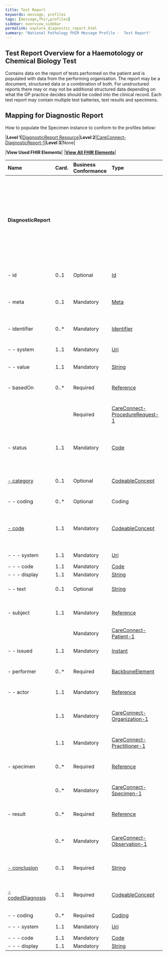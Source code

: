 ```yaml
---
title: Test Report
keywords: message, profiles
tags: [message,fhir,profiles]
sidebar: overview_sidebar
permalink: explore_diagnostic_report.html
summary: "National Pathology FHIR Message Profile -  Test Report"
---
```

## Test Report Overview for a Haemotology or Chemical Biology Test ##

Contains data on the report of tests performed on the patient and is populated with data from the performing organisation. The report may be a document, structured data or a combination of both. For unstructured reports there may or may not be additional structured data depending on what the GP practice decides should be coded into the clinical record. Each test report may contain multiple test batteries, test results and specimens.


## Mapping for Diagnostic Report ##

How to populate the Specimen instance to conform to the profiles below:

|**Level 1**|[DiagnosticReport Resource](http://hl7.org/fhir/stu3/diagnosticreport.html)|**Level 2**|[CareConnect-DiagnosticReport-1](https://fhir.hl7.org.uk/STU3/StructureDefinition/CareConnect-DiagnosticReport-1/_history/1.1)|**Level 3**|None|

|**View Used FHIR Elements**|    |**[View All FHIR Elements](explore_diagnostic_report_all.html)**|

|  **Name** | **Card.** | **Business Conformance** | **Type** | **Description, Constraints and Mapping for XXX Implementation** |  |  |  |  |  |  |  |
| :--- | :--- | :--- | :--- | :--- | --- | --- | --- | --- | --- | --- | --- |
|  **DiagnosticReport** | ​ |  |  | **A Diagnostic report - a combination of request information, atomic results, images, interpretation, as well as formatted reports<br/>Constraint (dom-2): If the resource is contained in another resource, it SHALL NOT contain nested Resources<br/>Constraint (dom-1): If the resource is contained in another resource, it SHALL NOT contain any narrative<br/>Constraint (dom-4): If a resource is contained in another resource, it SHALL NOT have a meta.versionId or a meta.lastUpdated<br/>Constraint (dom-3): If the resource is contained in another resource, it SHALL be referred to from elsewhere in the resource** |  |  |  |  |  |  |  |
|  - id | 0..1 | Optional | [Id](http://hl7.org/fhir/stu3/datatypes.html#id "Id") | Logical id of this artifact<br/><font color="red">Must contain a UUID to identify the instance of a diagnosticReport</font> |  |  |  |  |  |  |  |
|  - meta | 0..1 | Mandatory | [Meta](http://hl7.org/fhir/stu3/resource.html#Meta "Meta") | Metadata about the resource<br/><font color="red">The value attribute of the profile element MUST contain the value 'https://fhir.nhs.uk/STU3/StructureDefinition/CareConnect-DiagnosticReport-1'</font> |  |  |  |  |  |  |  |
|  - identifier | 0..* | Mandatory | [Identifier](http://hl7.org/fhir/stu3/datatypes.html#identifier "Identifier") | Business identifier for report<br/><font color="red">A business level identifier for the test report. Produced by the performing organisation.</font> |  |  |  |  |  |  |  |
|  - - system | 1..1 | Mandatory | [Uri](http://hl7.org/fhir/stu3/datatypes.html#uri "Uri") | The namespace for the identifier value<br/><font color="red">MUST contain the value 'https://tools.ietf.org/html/rfc4122'.</font> |  |  |  |  |  |  |  |
|  - - value | 1..1 | Mandatory | [String](http://hl7.org/fhir/stu3/datatypes.html#string "String") | The value that is unique<br/><font color="red">MUST contain a UUID</font> |  |  |  |  |  |  |  |
|  - basedOn | 0..* | Required | [Reference](http://hl7.org/fhir/stu3/references.html "Reference") | What was requested<br/>Constraint (ref-1): SHALL have a contained resource if a local reference is provided<br/><font color="red">Reference to the Test Request Summary.</font> |  |  |  |  |  |  |  |
|   |  | Required | [CareConnect-ProcedureRequest-1 ](https://fhir.hl7.org.uk/STU3/StructureDefinition/CareConnect-ProcedureRequest-1  "CareConnect-ProcedureRequest-1 ") | <font color='red'>The value attribute of the profile element MUST contain the value 'https://fhir.nhs.uk/STU3/StructureDefinition/CareConnect-ProcedueRequest-1'</font> |  |  |  |  |  |  |  |
|  - status | 1..1 | Mandatory | [Code](http://hl7.org/fhir/stu3/datatypes.html#code "Code") | registered : partial : preliminary : final +<br/>Binding (required): The status of the diagnostic report as a whole. [Diagnostic-Report-Status]( http://hl7.org/fhir/stu3/valueset-diagnostic-report-status.html )<br/><font color="red">MUST be sent as 'partial' where report is part of a series of tests. Final MUST be used when no further reports to send. 'Unknown' MUST be used where status is not available</font> |  |  |  |  |  |  |  |
|  <a href="#" data-toggle="tooltip" title="Clinical Discipline">- category</a>| 0..1 | Optional | [CodeableConcept](http://hl7.org/fhir/stu3/datatypes.html#codeableconcept "CodeableConcept") | Service category<br/>Binding (preferred): Codes for diagnostic service sections. ( http://hl7.org/fhir/stu3/valueset-diagnostic-service-sections.html ) |  |  |  |  |  |  |  |
|  - - coding | 0..* | Optional | Coding | Code defined by a terminology system<br/>Slicing: Discriminator: system, Ordering: false, Rules: Open |  |  |  |  |  |  |  |
|  <a href="#" data-toggle="tooltip" title="Report Name">- code</a>| 1..1 | Mandatory | [CodeableConcept](http://hl7.org/fhir/stu3/datatypes.html#codeableconcept "CodeableConcept") | Name/Code for this diagnostic report<br/>Binding (preferred): Codes that describe Diagnostic Reports. [Report Codes]<font color="red">( https://fhir.hl7.org.uk/STU3/ValueSet/CareConnect-ReportCodeSnCT-1 )</font><br/><font color='red'>A SNOMED CT coded name of the name of the test report.</font> |  |  |  |  |  |  |  |
|  - - - system | 1..1 | Mandatory | [Uri](http://hl7.org/fhir/stu3/datatypes.html#uri "Uri") | Identity of the terminology system<br/>Fixed Value: http://snomed.info/sct |  |  |  |  |  |  |  |
|  - - - code | 1..1 | Mandatory | [Code](http://hl7.org/fhir/stu3/datatypes.html#code "Code") | Symbol in syntax defined by the system |  |  |  |  |  |  |  |
|  - - - display | 1..1 | Mandatory | [String](http://hl7.org/fhir/stu3/datatypes.html#string "String") | Representation defined by the system |  |  |  |  |  |  |  |
|  - - text | 0..1 | Optional | [String](http://hl7.org/fhir/stu3/datatypes.html#string "String") | Plain text representation of the concept<br/><font color="red">Where a SNOMED code does not meet the report name requirements a text alternative may be used</font> |  |  |  |  |  |  |  |
|  - subject | 1..1 | Mandatory | [Reference](http://hl7.org/fhir/stu3/references.html "Reference") | The subject of the report - usually, but not always, the patient<br/>Constraint (ref-1): SHALL have a contained resource if a local reference is provided |  |  |  |  |  |  |  |
|   |  | Mandatory | [CareConnect-Patient-1 ](https://fhir.hl7.org.uk/STU3/StructureDefinition/CareConnect-Patient-1  "CareConnect-Patient-1 ") | <font color='red'>his MUST be to the Patient resource profiled as CareConnect-Patient-1 </font> |  |  |  |  |  |  |  |
|  - - issued | 1..1 | Mandatory | [Instant](http://hl7.org/fhir/stu3/datatypes.html#instant "Instant") | DateTime this version was released <font color="red">The date and time on which the test report was issued by the performer to the requester.</font> |  |  |  |  |  |  |  |
|  - performer | 0..* | Required | [BackboneElement](http://hl7.org/fhir/stu3/backboneelement.html "BackboneElement") | Participants in producing the report<br/><font color="red">Reference to the person and/or organisation that authored the test report.</font> |  |  |  |  |  |  |  |
|   - - actor | 1..1 | Mandatory | [Reference](http://hl7.org/fhir/stu3/references.html "Reference") | Practitioner or Organization participant<br/>Constraint (ref-1): SHALL have a contained resource if a local reference is provided |  |  |  |  |  |  |  |
|   | 1..1 | Mandatory | [CareConnect-Organization-1](https://fhir.hl7.org.uk/STU3/StructureDefinition/CareConnect-Organization-1 "CareConnect-Organization-1") | <font color='red'>The value attribute of the profile element MUST contain the value 'https://fhir.nhs.uk/STU3/StructureDefinition/CareConnect-Organization-1 if a Practitioner is also recorded.'</font> |  |  |  |  |  |  |  |
|   | 1..1 | Mandatory | [CareConnect-Practitioner-1](https://fhir.hl7.org.uk/STU3/StructureDefinition/CareConnect-Practitioner-1 "CareConnect-Practitioner-1") | <font color='red'>The value attribute of the profile element MUST contain the value 'https://fhir.nhs.uk/STU3/StructureDefinition/CareConnect-Practitioner-1'</font> |  |  |  |  |  |  |  |
|  - specimen | 0..* | Required | [Reference](http://hl7.org/fhir/stu3/references.html "Reference") | Specimens this report is based on<br/>Constraint (ref-1): SHALL have a contained resource if a local reference is provided |  |  |  |  |  |  |  |
|   | 0..* | Mandatory | [CareConnect-Specimen-1 ](https://fhir.hl7.org.uk/STU3/StructureDefinition/CareConnect-Specimen-1 "CareConnect-Specimen-1 ") | <font color='red'>The value attribute of the profile element MUST contain the value 'https://fhir.nhs.uk/STU3/StructureDefinition/CareConnect-Specimen-1'</font> |  |  |  |  |  |  |  |
|  - result | 0..* | Required | [Reference](http://hl7.org/fhir/stu3/references.html "Reference") | Observations - simple, or complex nested groups<br/>Constraint (ref-1): SHALL have a contained resource if a local reference is provided |  |  |  |  |  |  |  |
|   | 0..* | Mandatory | [CareConnect-Observation-1](https://fhir.hl7.org.uk/STU3/StructureDefinition/CareConnect-Observation-1 "CareConnect-Observation-1") | <font color='red'>The value attribute of the profile element MUST contain the value 'https://fhir.nhs.uk/STU3/StructureDefinition/CareConnect-Observation-1'. Reference to the result(s)/result groups contained in the report</font> |  |  |  |  |  |  |  |
|  <a href="#" data-toggle="tooltip" title="Clinical Summary">- conclusion</a>| 0..1 | Required | [String](http://hl7.org/fhir/stu3/datatypes.html#string "String") | Clinical Interpretation of test results <br/><font color='red'>Human readable clinical summary relating to the test report. It is provided by the performing HCP.</font> |  |  |  |  |  |  |  |
|  <a href="#" data-toggle="tooltip" title="Finding Code">- codedDiagnosis</a>| 0..1 | Required | [CodeableConcept](http://hl7.org/fhir/stu3/datatypes.html#codeableconcept "CodeableConcept") | Codes for the conclusion<br/>Binding (preferred): A SNOMED Coded finding for the test report. [CareConnect-Finding-Code](https://fhir.hl7.org.uk/STU3/ValueSet/CareConnect-FindingCode-1 ) <br/><font color="red">A coded finding of the test report. Produced by the organisation that performed the tests.</font> |  |  |  |  |  |  |  |
|   - - coding | 0..* | Required | [Coding](http://hl7.org/fhir/stu3/datatypes.html#coding "Coding") | Code defined by a terminology system |  |  |  |  |  |  |  |
|  - - - system | 1..1 | Mandatory | [Uri](http://hl7.org/fhir/stu3/datatypes.html#uri "Uri") | Identity of the terminology system<br/>Fixed Value: http://snomed.info/sct |  |  |  |  |  |  |  |
|  - - - code | 1..1 | Mandatory | [Code](http://hl7.org/fhir/stu3/datatypes.html#code "Code") | Symbol in syntax defined by the system |  |  |  |  |  |  |  |
|  - - - display | 1..1 | Mandatory | [String](http://hl7.org/fhir/stu3/datatypes.html#string "String") | Representation defined by the system |  |  |  |  |  |  |  |